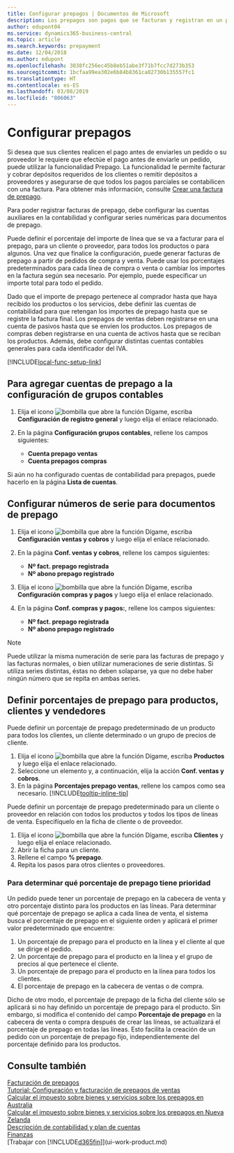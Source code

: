 ```yaml
---
title: Configurar prepagos | Documentos de Microsoft
description: Los prepagos son pagos que se facturan y registran en un pedido de prepago de ventas o compras antes de la facturación final. Puede requerir un depósito antes de fabricar productos bajo pedido o puede requerir el pago antes de enviar productos a un cliente. La funcionalidad de prepagos le permite facturar y cobrar depósitos requeridos de los clientes o remitir depósitos a proveedores. De este modo, puede asegurar que todos los pagos se registran contra una factura.
author: edupont04
ms.service: dynamics365-business-central
ms.topic: article
ms.search.keywords: prepayment
ms.date: 12/04/2018
ms.author: edupont
ms.openlocfilehash: 3038fc256ec45b8eb51abe3f71b7fcc7d273b353
ms.sourcegitcommit: 1bcfaa99ea302e6b84b8361ca02730b135557fc1
ms.translationtype: HT
ms.contentlocale: es-ES
ms.lasthandoff: 03/08/2019
ms.locfileid: "806063"
---
```

# <a name="set-up-prepayments"></a>Configurar prepagos
Si desea que sus clientes realicen el pago antes de enviarles un pedido o su proveedor le requiere que efectúe el pago antes de enviarle un pedido, puede utilizar la funcionalidad Prepago. La funcionalidad le permite facturar y cobrar depósitos requeridos de los clientes o remitir depósitos a proveedores y asegurarse de que todos los pagos parciales se contabilicen con una factura. Para obtener más información, consulte [Crear una factura de prepago](finance-how-to-create-prepayment-invoices.md).

Para poder registrar facturas de prepago, debe configurar las cuentas auxiliares en la contabilidad y configurar series numéricas para documentos de prepago.  

Puede definir el porcentaje del importe de línea que se va a facturar para el prepago, para un cliente o proveedor, para todos los productos o para algunos. Una vez que finalice la configuración, puede generar facturas de prepago a partir de pedidos de compra y venta. Puede usar los porcentajes predeterminados para cada línea de compra o venta o cambiar los importes en la factura según sea necesario. Por ejemplo, puede especificar un importe total para todo el pedido.  

Dado que el importe de prepago pertenece al comprador hasta que haya recibido los productos o los servicios, debe definir las cuentas de contabilidad para que retengan los importes de prepago hasta que se registre la factura final. Los prepagos de ventas deben registrarse en una cuenta de pasivos hasta que se envíen los productos. Los prepagos de compras deben registrarse en una cuenta de activos hasta que se reciban los productos. Además, debe configurar distintas cuentas contables generales para cada identificador del IVA.  

[!INCLUDE[local-func-setup-link](includes/local-func-setup-link.md)]

## <a name="to-add-prepayment-accounts-to-the-general-posting-setup"></a>Para agregar cuentas de prepago a la configuración de grupos contables  

1. Elija el icono ![bombilla que abre la función Dígame](media/ui-search/search_small.png "Dígame que desea hacer"), escriba **Configuración de registro general** y luego elija el enlace relacionado.
2. En la página **Configuración grupos contables**, rellene los campos siguientes:  

    - **Cuenta prepago ventas**  
    - **Cuenta prepagos compras**  

Si aún no ha configurado cuentas de contabilidad para prepagos, puede hacerlo en la página **Lista de cuentas**.  

## <a name="to-set-up-number-series-for-prepayment-documents"></a>Configurar números de serie para documentos de prepago  

1. Elija el icono ![bombilla que abre la función Dígame](media/ui-search/search_small.png "Dígame que desea hacer"), escriba **Configuración ventas y cobros** y luego elija el enlace relacionado.
2. En la página **Conf. ventas y cobros**, rellene los campos siguientes:  

   - **Nº fact. prepago registrada**
   - **Nº abono prepago registrado**

1. Elija el icono ![bombilla que abre la función Dígame](media/ui-search/search_small.png "Dígame que desea hacer"), escriba **Configuración compras y pagos** y luego elija el enlace relacionado.
2. En la página **Conf. compras y pagos:**, rellene los campos siguientes:

    - **Nº fact. prepago registrada**
    - **Nº abono prepago registrado**

> [!NOTE]  
>  Puede utilizar la misma numeración de serie para las facturas de prepago y las facturas normales, o bien utilizar numeraciones de serie distintas. Si utiliza series distintas, éstas no deben solaparse, ya que no debe haber ningún número que se repita en ambas series.  

## <a name="to-set-up-prepayment-percentages-for-items-customers-and-vendors"></a>Definir porcentajes de prepago para productos, clientes y vendedores  
Puede definir un porcentaje de prepago predeterminado de un producto para todos los clientes, un cliente determinado o un grupo de precios de cliente.  

1. Elija el icono ![bombilla que abre la función Dígame](media/ui-search/search_small.png "Dígame que desea hacer"), escriba **Productos** y luego elija el enlace relacionado.
2. Seleccione un elemento y, a continuación, elija la acción **Conf. ventas y cobros**.  
3. En la página **Porcentajes prepago ventas**, rellene los campos como sea necesario. [!INCLUDE[tooltip-inline-tip](includes/tooltip-inline-tip_md.md)]

Puede definir un porcentaje de prepago predeterminado para un cliente o proveedor en relación con todos los productos y todos los tipos de líneas de venta. Especifíquelo en la ficha de cliente o de proveedor.

1. Elija el icono ![bombilla que abre la función Dígame](media/ui-search/search_small.png "Dígame que desea hacer"), escriba **Clientes** y luego elija el enlace relacionado.
2. Abrir la ficha para un cliente.
3. Rellene el campo **% prepago**.
4. Repita los pasos para otros clientes o proveedores.  

### <a name="to-determine-which-prepayment-percentage-has-first-priority"></a>Para determinar qué porcentaje de prepago tiene prioridad  
Un pedido puede tener un porcentaje de prepago en la cabecera de venta y otro porcentaje distinto para los productos en las líneas. Para determinar qué porcentaje de prepago se aplica a cada línea de venta, el sistema busca el porcentaje de prepago en el siguiente orden y aplicará el primer valor predeterminado que encuentre:  
1. Un porcentaje de prepago para el producto en la línea y el cliente al que se dirige el pedido.  
2. Un porcentaje de prepago para el producto en la línea y el grupo de precios al que pertenece el cliente.  
3. Un porcentaje de prepago para el producto en la línea para todos los clientes.  
4. El porcentaje de prepago en la cabecera de ventas o de compra.  

Dicho de otro modo, el porcentaje de prepago de la ficha del cliente sólo se aplicará si no hay definido un porcentaje de prepago para el producto. Sin embargo, si modifica el contenido del campo **Porcentaje de prepago** en la cabecera de venta o compra después de crear las líneas, se actualizará el porcentaje de prepago en todas las líneas. Esto facilita la creación de un pedido con un porcentaje de prepago fijo, independientemente del porcentaje definido para los productos.

## <a name="see-also"></a>Consulte también  

[Facturación de prepagos](finance-invoice-prepayments.md)  
[Tutorial: Configuración y facturación de prepagos de ventas](walkthrough-setting-up-and-invoicing-sales-prepayments.md)  
[Calcular el impuesto sobre bienes y servicios sobre los prepagos en Australia](LocalFunctionality/Australia/how-to-calculate-goods-and-services-tax-on-prepayments.md)  
[Calcular el impuesto sobre bienes y servicios sobre los prepagos en Nueva Zelanda](LocalFunctionality/NewZealand/how-to-calculate-goods-and-services-tax-on-prepayments.md)  
[Descripción de contabilidad y plan de cuentas](finance-general-ledger.md)  
[Finanzas](finance.md)  
[Trabajar con [!INCLUDE[d365fin](includes/d365fin_md.md)]](ui-work-product.md)
